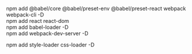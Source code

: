 npm add @babel/core @babel/preset-env @babel/preset-react webpack webpack-cli -D  
npm add react react-dom  
npm add babel-loader -D  
npm add webpack-dev-server -D  

npm add style-loader css-loader -D